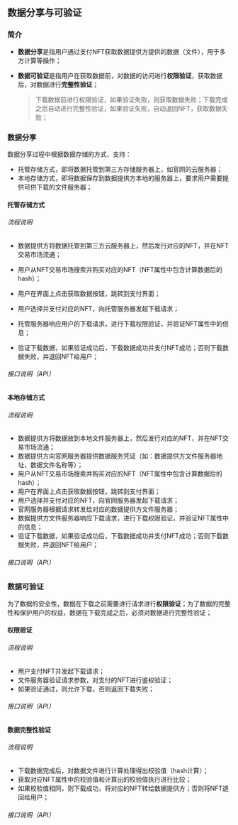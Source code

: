 ## 数据分享与可验证

### 简介

- **数据分享**是指用户通过支付NFT获取数据提供方提供的数据（文件），用于多方计算等操作；

- **数据可验证**是指用户在获取数据前，对数据的访问进行**权限验证**，获取数据后，对数据进行**完整性验证**；

  > 下载数据前进行权限验证，如果验证失败，则获取数据失败；下载完成之后自动进行完整性验证，如果验证失败，自动退回NFT，获取数据失败；

### 数据分享

数据分享过程中根据数据存储的方式，支持：

- 托管存储方式，即将数据托管到第三方存储服务器上，如官网的云服务器；
- 本地存储方式，即将数据保存到数据提供方本地的服务器上，要求用户需要提供可供下载的文件服务器；


#### 托管存储方式

###### 流程说明

  - 数据提供方将数据托管到第三方云服务器上，然后发行对应的NFT，并在NFT交易市场流通；

  - 用户从NFT交易市场搜索并购买对应的NFT（NFT属性中包含计算数据后的hash）；
  - 用户在界面上点击获取数据按钮，跳转到支付界面；
  - 用户选择并支付对应的NFT，向托管服务器发起下载请求；
  - 托管服务器响应用户的下载请求，进行下载权限验证，并验证NFT属性中的信息；
  - 验证下载数据，如果验证成功后，下载数据成功并支付NFT成功；否则下载数据失败，并退回NFT给用户；

###### 接口说明（API）



#### 本地存储方式

###### 流程说明

  - 数据提供方将数据放到本地文件服务器上，然后发行对应的NFT，并在NFT交易市场流通；
  - 数据提供方向官网服务器提供数据服务凭证（如：数据提供方文件服务器地址，数据文件名称等）；
  - 用户从NFT交易市场搜索并购买对应的NFT（NFT属性中包含计算数据后的hash）；
  - 用户在界面上点击获取数据按钮，跳转到支付界面；
  - 用户选择并支付对应的NFT，向官网服务器发起下载请求；
  - 官网服务器根据请求转发给对应的数据提供方文件服务器；
  - 数据提供方文件服务器响应下载请求，进行下载权限验证，并验证NFT属性中的信息；
  - 验证下载数据，如果验证成功后，下载数据成功并支付NFT成功；否则下载数据失败，并退回NFT给用户；
  
###### 接口说明（API）



### 数据可验证

为了数据的安全性，数据在下载之前需要进行请求进行**权限验证**；为了数据的完整性和保护用户的权益，数据在下载完成之后，必须对数据进行完整性验证；


#### 权限验证

###### 流程说明

  - 用户支付NFT并发起下载请求；
  - 文件服务器验证请求参数，对支付的NFT进行鉴权验证；
  - 如果验证通过，则允许下载，否则返回下载失败；

###### 接口说明（API）



#### 数据完整性验证

###### 流程说明

  - 下载数据完成后，对数据文件进行计算处理得出校验值（hash计算）；
  - 获取对应NFT属性中的校验值和计算出的校验值执行进行比较；
  - 如果校验值相同，则下载成功，将对应的NFT转给数据提供方；否则将NFT退回给用户；

###### 接口说明（API）

